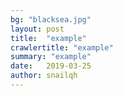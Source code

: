 ```yaml
---
bg: "blacksea.jpg"
layout: post
title:  "example"
crawlertitle: "example"
summary: "example"
date:   2019-03-25
author: snailqh
---
```

```shell

```

